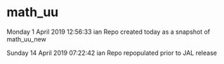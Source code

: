 # math_uu

Monday 1 April 2019  12:56:33 ian
Repo created today as a snapshot of math_uu_new

Sunday 14 April 2019  07:22:42 ian
Repo repopulated prior to JAL release
